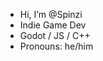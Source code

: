 - Hi, I’m @Spinzi
- Indie Game Dev
- Godot / JS / C++
- Pronouns: he/him

<!---
Spinzi/Spinzi is a ✨ special ✨ repository because its `README.md` (this file) appears on your GitHub profile.
You can click the Preview link to take a look at your changes.
--->
